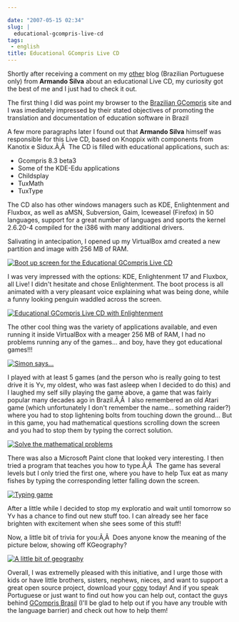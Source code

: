 ```yaml
---

date: "2007-05-15 02:34"
slug: |
  educational-gcompris-live-cd
tags:
 - english
title: Educational GCompris Live CD
---
```


Shortly after receiving a comment on my
[other](http://blog.ogmaciel.com) blog (Brazilian Portuguese only) from
**Armando Silva** about an educational Live CD, my curiosity got the
best of me and I just had to check it out.

The first thing I did was point my browser to the [Brazilian
GCompris](http://www.gcompris-br.org/) site and I was imediately
impressed by their stated objectives of promoting the translation and
documentation of education software in Brazil

A few more paragraphs later I found out that **Armando Silva** himself
was responsible for this Live CD, based on Knoppix with components from
Kanotix e Sidux.Ã‚Â  The CD is filled with educational applications,
such as:

-   Gcompris 8.3 beta3
-   Some of the KDE-Edu applications
-   Childsplay
-   TuxMath
-   TuxType

The CD also has other windows managers such as KDE, Enlightenment and
Fluxbox, as well as aMSN, Subversion, Gaim, Iceweasel (Firefox) in 50
languages, support for a great number of languages and sports the kernel
2.6.20-4 compiled for the i386 with many additional drivers.

Salivating in antecipation, I opened up my VirtualBox amd created a new
partition and image with 256 MB of RAM.

[![Boot up screen for the Educational GCompris Live
CD](http://farm1.static.flickr.com/228/498873970_878ab0e536.jpg)](http://www.flickr.com/photos/25563799@N00/498873970/)

I was very impressed with the options: KDE, Enlightenment 17 and
Fluxbox, all Live! I didn't hesitate and chose Enlightenment. The boot
process is all animated with a very pleasant voice explaining what was
being done, while a funny looking penguin waddled across the screen.

[![Educational GCompris Live CD with
Enlightenment](http://farm1.static.flickr.com/198/498920733_79d001a051.jpg)](http://www.flickr.com/photos/25563799@N00/498920733/)

The other cool thing was the variety of applications available, and even
running it inside VirtualBox with a meager 256 MB of RAM, I had no
problems running any of the games... and boy, have they got educational
games!!!

[![Simon
says\...](http://farm1.static.flickr.com/224/498919797_50ed014ddd.jpg)](http://www.flickr.com/photos/25563799@N00/498919797/)

I played with at least 5 games (and the person who is really going to
test drive it is Yv, my oldest, who was fast asleep when I decided to do
this) and I laughed my self silly playing the game above, a game that
was fairly popular many decades ago in Brazil.Ã‚Â  I also remembered an
old Atari game (which unfortunately I don't remember the name...
something raider?) where you had to stop lightening bolts from touching
down the ground... But in this game, you had mathematical questions
scrolling down the screen and you had to stop them by typing the correct
solution.

[![Solve the mathematical
problems](http://farm1.static.flickr.com/203/498871508_9c5f873b95.jpg)](http://www.flickr.com/photos/25563799@N00/498871508/)

There was also a Microsoft Paint clone that looked very interesting. I
then tried a program that teaches you how to type.Ã‚Â  The game has
several levels but I only tried the first one, where you have to help
Tux eat as many fishes by typing the corresponding letter falling down
the screen.

[![Typing
game](http://farm1.static.flickr.com/212/498871086_aec8cafb25.jpg)](http://www.flickr.com/photos/25563799@N00/498871086/)

After a little while I decided to stop my exploratio and wait until
tomorrow so Yv has a chance to find out new stuff too. I can already see
her face brighten with excitement when she sees some of this stuff!

Now, a little bit of trivia for you:Ã‚Â  Does anyone know the meaning of
the picture below, showing off KGeography?

[![A little bit of
geography](http://farm1.static.flickr.com/195/498917511_349cba0db3.jpg)](http://www.flickr.com/photos/25563799@N00/498917511/)

Overall, I was extremelly pleased with this initiative, and I urge those
with kids or have little brothers, sisters, nephews, nieces, and want to
support a great open source project, download your
[copy](http://sourceforge.net/project/downloading.php?group_id=24002&use_mirror=jaist&filename=ACADEMIA4.ISO&51393535)
today! And if you speak Portuguese or just want to find out how you can
help out, contact the guys behind [GCompris
Brasil](http://gcompris-br.org/) (I'll be glad to help out if you have
any trouble with the language barrier) and check out how to help them!
